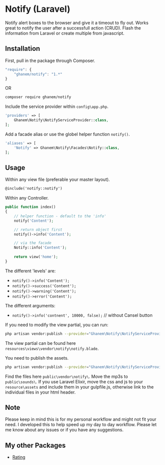 # Notify (Laravel)

Notify alert boxes to the browser  and give it a timeout to fly out.
Works great to notify the user after a successfull action (CRUD).
Flash the information from Laravel or create multiple from javascript.

## Installation

First, pull in the package through Composer.

```js
"require": {
	"ghanem/notify": "1.*"
}
```
OR 
```bash
composer require ghanem/notify
```

Include the service provider within `config\app.php`.

```php
'providers' => [
	Ghanem\Notify\NotifyServiceProvider::class,
];
```

Add a facade alias or use the globel helper function `notify()`.

```php
'aliases' => [
	'Notify' => Ghanem\Notify\Facades\Notify::class,
];
```

## Usage

Within any view file (preferable your master layout).

```html
@include('notify::notify')


```

Within any Controller.

```php
public function index()
{
    // helper function - default to the 'info'
    notify('Content');

    // return object first
    notify()->info('Content');

    // via the facade
    Notify::info('Content');
    
    return view('home');
}
```

The different 'levels' are:
- `notify()->info('Content');`
- `notify()->success('Content');`
- `notify()->warning('Content');`
- `notify()->error('Content');`

The different arguments:
- `notify()->info('contnent', 10000, false);` // without Cansel button

If you need to modify the view partial, you can run:

```bash
php artisan vendor:publish --provider="Ghanem\Notify\NotifyServiceProvider" --tag=view
```

The view partial can be found here `resources\views\vendor\notify\notify.blade`.

You need to publish the assets.

```bash
php artisan vendor:publish --provider="Ghanem\Notify\NotifyServiceProvider" --tag=public
```

Find the files here `public\vendor\notify\`.
Move the mp3s to `public\sounds\`.
If you use Laravel Elixir, move the css and js to your `resource\assets` and include them in your gulpfile.js, otherwise link to the individual files in your html header.

## Note

Please keep in mind this is for my personal workflow and might not fit your need.
I developed this to help speed up my day to day workflow. 
Please let me know about any issues or if you have any suggestions.

## My other Packages

- [Rating](https://github.com/abdullahghanem/rating)
